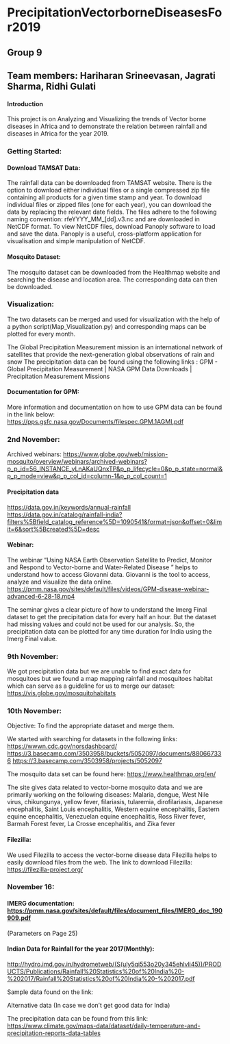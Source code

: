 # PrecipitationVectorborneDiseasesFor2019

## Group 9
## Team members: Hariharan Srineevasan, Jagrati Sharma, Ridhi Gulati

#### Introduction

This project is on Analyzing and Visualizing the trends of Vector borne diseases in Africa and to demonstrate the relation between rainfall and diseases in Africa for the year 2019.


### Getting Started:

#### Download TAMSAT Data:

The rainfall data can be downloaded from TAMSAT website. There is the option to download either individual files or a single compressed zip file containing all products for a given time stamp and year. To download individual files or zipped files (one for each year), you can download the data by replacing the relevant date fields.
The files adhere to the following naming convention: rfeYYYY_MM_[dd].v3.nc and are downloaded in NetCDF format. 
To view NetCDF files, download Panoply software to load and save the data. Panoply is a useful, cross-platform application for visualisation and simple manipulation of NetCDF.

#### Mosquito Dataset:

The mosquito dataset can be downloaded from the Healthmap website and searching the disease and location area. The corresponding data can then be downloaded.

### Visualization:

The two datasets can be merged and used for visualization with the help of a python script(Map_Visualization.py) and corresponding maps can be plotted for every month.

























The Global Precipitation Measurement mission is an international network of satellites that provide the next-generation global observations of rain and snow
The precipitation data can be found using the following links :
GPM - Global Precipitation Measurement | NASA
GPM Data Downloads | Precipitation Measurement Missions

#### Documentation for GPM:
More information and documentation on how to use GPM data can be found in the link below:
https://pps.gsfc.nasa.gov/Documents/filespec.GPM.1AGMI.pdf


### 2nd November:

Archived webinars: https://www.globe.gov/web/mission-mosquito/overview/webinars/archived-webinars?p_p_id=56_INSTANCE_yLnAKaUQnxTP&p_p_lifecycle=0&p_p_state=normal&p_p_mode=view&p_p_col_id=column-1&p_p_col_count=1

#### Precipitation data 
https://data.gov.in/keywords/annual-rainfall
https://data.gov.in/catalog/rainfall-india?filters%5Bfield_catalog_reference%5D=1090541&format=json&offset=0&limit=6&sort%5Bcreated%5D=desc

#### Webinar: 
The webinar “Using NASA Earth Observation Satellite to Predict, Monitor and Respond to Vector-borne and Water-Related Disease ” helps to understand how to access Giovanni data.
Giovanni is the tool to access, analyze and visualize the data online.
https://pmm.nasa.gov/sites/default/files/videos/GPM-disease-webinar-advanced-6-28-18.mp4

The seminar gives a clear picture of how to understand the Imerg Final dataset to get the precipitation data for every half an hour. But the dataset had missing values and could not be used for our analysis.
So, the precipitation data can be plotted for any time duration for India using the Imerg Final value. 

### 9th November:
We got precipitation data but we are unable to find exact data for mosquitoes but we found a map mapping rainfall and mosquitoes habitat which can serve as a guideline for us to merge our dataset:
https://vis.globe.gov/mosquitohabitats

### 10th November:
Objective: To find the appropriate dataset and merge them.

We started with searching for datasets in the following links:
https://wwwn.cdc.gov/norsdashboard/
https://3.basecamp.com/3503958/buckets/5052097/documents/880667336
https://3.basecamp.com/3503958/projects/5052097


The mosquito data set can be found here:
https://www.healthmap.org/en/ 

The site gives data related to vector-borne mosquito data and we are primarily working on the following diseases:
Malaria, dengue, West Nile virus, chikungunya, yellow fever, filariasis, tularemia, dirofilariasis, Japanese encephalitis, Saint Louis encephalitis, Western equine encephalitis, Eastern equine encephalitis, Venezuelan equine encephalitis, Ross River fever, Barmah Forest fever, La Crosse encephalitis, and Zika fever

#### Filezilla: 
We used Filezilla to access the vector-borne disease data Filezilla helps to easily download files from the web. The link to download Filezilla: https://filezilla-project.org/

### November 16:

#### IMERG documentation: https://pmm.nasa.gov/sites/default/files/document_files/IMERG_doc_190909.pdf
(Parameters on Page 25)

#### Indian Data for Rainfall for the year 2017(Monthly):
http://hydro.imd.gov.in/hydrometweb/(S(uly5qi553o20y345ehlvli45))/PRODUCTS/Publications/Rainfall%20Statistics%20of%20India%20-%202017/Rainfall%20Statistics%20of%20India%20-%202017.pdf

Sample data found on the link:


Alternative data (In case we don’t get good data for India)

The precipitation data can be found from this link:
https://www.climate.gov/maps-data/dataset/daily-temperature-and-precipitation-reports-data-tables

